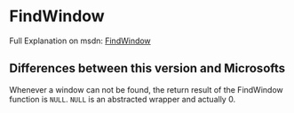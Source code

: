 # FindWindow

Full Explanation on msdn: [FindWindow](https://msdn.microsoft.com/en-us/library/windows/desktop/ms633499%28v=vs.85%29.aspx)

## Differences between this version and Microsofts
Whenever a window can not be found, the return result of the FindWindow function is `NULL`.
`NULL` is an abstracted wrapper and actually 0.
